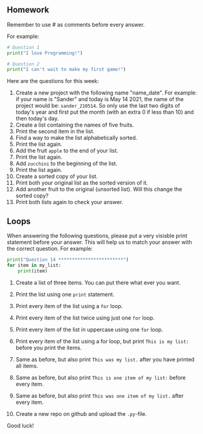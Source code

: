 Homework
-

Remember to use # as comments before every answer.

For example:

```Python
# Question 1
print("I love Programming!")

# Question 2
print("I can't wait to make my first game!")
```

Here are the questions for this week:

1. Create a new project with the following name "name_date". For example: if your name is "Sander" and today is May 14 2021, the name of the project would be: `sander_210514`. So only use the last two digits of today's year and first put the month (with an extra 0 if less than 10) and then today's day.
1. Create a list containing the names of five fruits.
1. Print the second item in the list.
1. Find a way to make the list alphabetically sorted.
1. Print the list again.
1. Add the fruit `apple` to the end of your list.
1. Print the list again.
1. Add `zucchini` to the beginning of the list.
1. Print the list again.
1. Create a sorted copy of your list.
1. Print both your original list as the sorted version of it.
1. Add another fruit to the original (unsorted list). Will this change the sorted copy?
1. Print both lists again to check your answer.

Loops
--

When answering the following questions, please put a very visisble print statement before your answer. This will help us to match your answer with the correct question. For example:

```Python
print("Question 14 ************************")
for item in my_list:
    print(item)
```

1. Create a list of three items. You can put there what ever you want.
1. Print the list using one `print` statement.
1. Print every item of the list using a `for` loop.
1. Print every item of the list twice using just one `for` loop.
1. Print every item of the list in uppercase using one `for` loop.
1. Print every item of the list using a for loop, but print `This is my list:` before you print the items.
1. Same as before, but also print `This was my list.` after you have printed all items.
1. Same as before, but also print `This is one item of my list:` before every item.
1. Same as before, but also print `This was one item of my list.` after every item.

1. Create a new repo on github and upload the `.py`-file.

Good luck!
